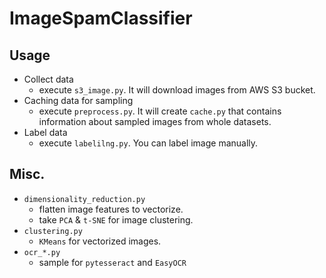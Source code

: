 # ImageSpamClassifier  
## Usage  

- Collect data 
  - execute `s3_image.py`. It will download images from AWS S3 bucket.
- Caching data for sampling
  - execute `preprocess.py`. It will create `cache.py` that contains information about sampled images from whole datasets.
- Label data 
  - execute `labelilng.py`. You can label image manually.

## Misc.  

- `dimensionality_reduction.py`
  - flatten image features to vectorize. 
  - take `PCA` & `t-SNE` for image clustering.
- `clustering.py`
  - `KMeans` for vectorized images.
- `ocr_*.py`
  - sample for `pytesseract` and `EasyOCR`